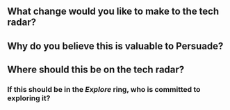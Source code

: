 ## What change would you like to make to the tech radar?

## Why do you believe this is valuable to Persuade?

## Where should this be on the tech radar?

### If this should be in the _Explore_ ring, who is committed to exploring it?